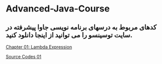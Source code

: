 # Advanced-Java-Course
کدهای مربوط به درسهای برنامه نویسی جاوا پیشرفته در سایت توسینسو را می توانید از اینجا دانلود کنید.
---
[Chapter 01: Lambda Expression](https://programming.tosinso.com/fa/videos/7847)

[Source Codes 01](https://github.com/MehdiAdeliFar/Advanced-Java-Course/tree/master/01%20Lambda%20Expressions)
